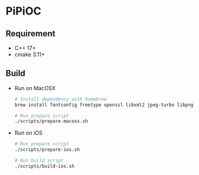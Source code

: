 # PiPiOC

## Requirement

- C++ 17+
- cmake 3.11+

## Build

- Run on MacOSX

    ```bash
    # Install dependency with homebrew
    brew install fontconfig freetype openssl libxml2 jpeg-turbo libpng libtiff libidn

    # Run prepare script
    ./scripts/prepare-macosx.sh
    ```

- Run on iOS

    ```bash
    # Run prepare script
    ./scripts/prepare-ios.sh

    # Run build script
    ./scripts/build-ios.sh
    ```
